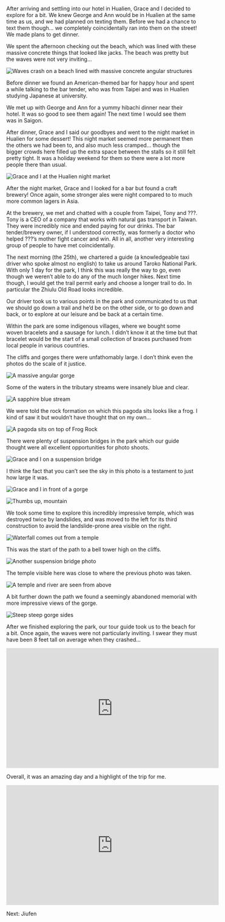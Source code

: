 #

After arriving and settling into our hotel in Hualien, Grace and I decided to explore for a bit. We knew George and Ann would be in Hualien at the same time as us, and we had planned on texting them. Before we had a chance to text them though… we completely coincidentally ran into them on the street! We made plans to get dinner.

We spent the afternoon checking out the beach, which was lined with these massive concrete things that looked like jacks. The beach was pretty but the waves were not very inviting…

![Waves crash on a beach lined with massive concrete angular structures](/blog/images/2023-02-25_beach.JPG)

Before dinner we found an American-themed bar for happy hour and spent a while talking to the bar tender, who was from Taipei and was in Hualien studying Japanese at university.

We met up with George and Ann for a yummy hibachi dinner near their hotel. It was so good to see them again! The next time I would see them was in Saigon.

After dinner, Grace and I said our goodbyes and went to the night market in Hualien for some dessert! This night market seemed more permanent then the others we had been to, and also much less cramped… though the bigger crowds here filled up the extra space between the stalls so it still felt pretty tight. It was a holiday weekend for them so there were a lot more people there than usual.

![Grace and I at the Hualien night market](/blog/images/2023-02-25_nightmarket.JPG)

After the night market, Grace and I looked for a bar but found a craft brewery! Once again, some stronger ales were night compared to to much more common lagers in Asia.

At the brewery, we met and chatted with a couple from Taipei, Tony and ???. Tony is a CEO of a company that works with natural gas transport in Taiwan. They were incredibly nice and ended paying for our drinks. The bar tender/brewery owner, if I understood correctly, was formerly a doctor who helped ???’s mother fight cancer and win. All in all, another very interesting group of people to have met coincidentally.

The next morning (the 25th), we chartered a guide (a knowledgeable taxi driver who spoke almost no english) to take us around Taroko National Park. With only 1 day for the park, I think this was really the way to go, even though we weren’t able to do any of the much longer hikes. Next time though, I would get the trail permit early and choose a longer trail to do. In particular the Zhiulu Old Road looks incredible.

Our driver took us to various points in the park and communicated to us that we should go down a trail and he’d be on the other side, or to go down and back, or to explore at our leisure and be back at a certain time.

Within the park are some indigenous villages, where we bought some woven bracelets and a sausage for lunch. I didn’t know it at the time but that bracelet would be the start of a small collection of braces purchased from local people in various countries.

The cliffs and gorges there were unfathomably large. I don’t think even the photos do the scale of it justice.

![A massive angular gorge](/blog/images/2023-02-25_taroko1.JPG)

Some of the waters in the tributary streams were insanely blue and clear.

![A sapphire blue stream](/blog/images/2023-02-25_taroko2.JPG)

We were told the rock formation on which this pagoda sits looks like a frog. I kind of saw it but wouldn’t have thought that on my own…

![A pagoda sits on top of Frog Rock](/blog/images/2023-02-25_taroko3.JPG)

There were plenty of suspension bridges in the park which our guide thought were all excellent opportunities for photo shoots.

![Grace and I on a suspension bridge](/blog/images/2023-02-25_taroko4.JPG)

I think the fact that you can’t see the sky in this photo is a testament to just how large it was.

![Grace and I in front of a gorge](/blog/images/2023-02-25_taroko5.JPG)

![Thumbs up, mountain](/blog/images/2023-02-25_taroko6.JPG)

We took some time to explore this incredibly impressive temple, which was destroyed twice by landslides, and was moved to the left for its third construction to avoid the landslide-prone area visible on the right. 

![Waterfall comes out from a temple](/blog/images/2023-02-25_taroko7.JPG)

This was the start of the path to a bell tower high on the cliffs.

![Another suspension bridge photo](/blog/images/2023-02-25_taroko8.JPG)

The temple visible here was close to where the previous photo was taken.

![A temple and river are seen from above](/blog/images/2023-02-25_taroko9.JPG)

A bit further down the path we found a seemingly abandoned memorial with more impressive views of the gorge.

![Steep steep gorge sides](/blog/images/2023-02-25_taroko10.JPG)

After we finished exploring the park, our tour guide took us to the beach for a bit. Once again, the waves were not particularly inviting. I swear they must have been 8 feet tall on average when they crashed…

<iframe width="560" height="315" src="https://www.youtube.com/embed/15jC78gKklE" title="YouTube video player" frameborder="0" allow="accelerometer; autoplay; clipboard-write; encrypted-media; gyroscope; picture-in-picture; web-share" allowfullscreen></iframe>

Overall, it was an amazing day and a highlight of the trip for me.

<iframe width="560" height="315" src="https://www.youtube.com/embed/Ho_f_MebnwE" title="YouTube video player" frameborder="0" allow="accelerometer; autoplay; clipboard-write; encrypted-media; gyroscope; picture-in-picture; web-share" allowfullscreen></iframe>

Next: Jiufen
